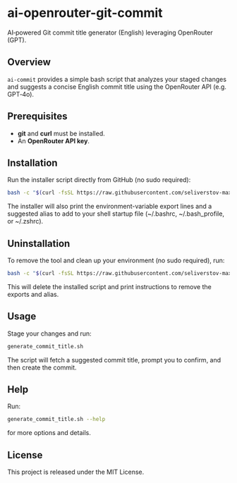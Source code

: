 # ai-openrouter-git-commit

AI‑powered Git commit title generator (English) leveraging OpenRouter (GPT).

## Overview

`ai-commit` provides a simple bash script that analyzes your staged changes and suggests a concise English commit title using the OpenRouter API (e.g. GPT‑4o).

## Prerequisites

- **git** and **curl** must be installed.
- An **OpenRouter API key**.

## Installation

Run the installer script directly from GitHub (no sudo required):

```bash
bash -c "$(curl -fsSL https://raw.githubusercontent.com/seliverstov-maxim/ai-openrouter-git-commit/main/install.sh)"
```

The installer will also print the environment-variable export lines and a suggested alias to add to your shell startup file (~/.bashrc, ~/.bash_profile, or ~/.zshrc).

## Uninstallation

To remove the tool and clean up your environment (no sudo required), run:

```bash
bash -c "$(curl -fsSL https://raw.githubusercontent.com/seliverstov-maxim/ai-openrouter-git-commit/main/uninstall.sh)"
```

This will delete the installed script and print instructions to remove the exports and alias.

## Usage

Stage your changes and run:

```bash
generate_commit_title.sh
```

The script will fetch a suggested commit title, prompt you to confirm, and then create the commit.

## Help

Run:

```bash
generate_commit_title.sh --help
```

for more options and details.

## License

This project is released under the MIT License.
